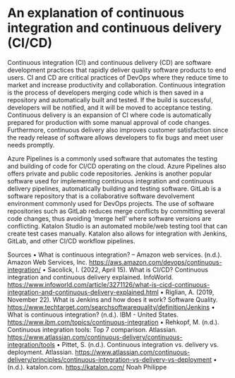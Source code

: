 # An explanation of continuous integration and continuous delivery (CI/CD)



Continuous integration (CI) and continuous delivery (CD) are software development practices that rapidly deliver quality software products to end users. CI and CD are critical practices of DevOps where they reduce time to market and increase productivity and collaboration. Continuous integration is the process of developers merging code which is then saved in a repository and automatically built and tested. If the build is successful, developers will be notified, and it will be moved to acceptance testing. Continuous delivery is an expansion of CI where code is automatically prepared for production with some manual approval of code changes. Furthermore, continuous delivery also improves customer satisfaction since the ready release of software allows developers to fix bugs and meet user needs promptly.




Azure Pipelines is a commonly used software that automates the testing and building of code for CI/CD operating on the cloud. Azure Pipelines also offers private and public code repositories. Jenkins is another popular software used for implementing continuous integration and continuous delivery pipelines, automatically building and testing software. GitLab is a software repository that is a collaborative software devolvement environment commonly used for DevOps projects. The use of software repositories such as GitLab reduces merge conflicts by committing several code changes, thus avoiding ‘merge hell’ where software versions are conflicting. Katalon Studio is an automated mobile/web testing tool that can create test cases manually. Katalon also allows for integration with Jenkins, GitLab, and other CI/CD workflow pipelines. 




Sources
•	What is continuous integration? – Amazon web services. (n.d.). Amazon Web Services, Inc. https://aws.amazon.com/devops/continuous-integration/
•	Sacolick, I. (2022, April 15). What is CI/CD? Continuous integration and continuous delivery explained. InfoWorld. https://www.infoworld.com/article/3271126/what-is-cicd-continuous-integration-and-continuous-delivery-explained.html
•	Riglian, A. (2019, November 22). What is Jenkins and how does it work? Software Quality. https://www.techtarget.com/searchsoftwarequality/definition/Jenkins
•	What is continuous integration? (n.d.). IBM - United States. https://www.ibm.com/topics/continuous-integration
•	Rehkopf, M. (n.d.). Continuous integration tools: Top 7 comparison. Atlassian. https://www.atlassian.com/continuous-delivery/continuous-integration/tools
•	Pittet, S. (n.d.). Continuous integration vs. delivery vs. deployment. Atlassian. https://www.atlassian.com/continuous-delivery/principles/continuous-integration-vs-delivery-vs-deployment
•	(n.d.). katalon.com. https://katalon.com/
Noah Philippe

